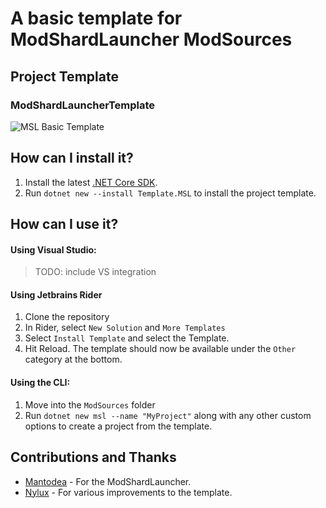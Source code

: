 # A basic template for ModShardLauncher ModSources

## Project Template

### ModShardLauncherTemplate

![MSL Basic Template](https://github.com/remyCases/ModShardLauncherTemplate/blob/main/docs/basic_template_for_msl.PNG)

## How can I install it?

1. Install the latest [.NET Core SDK](https://dot.net).
2. Run `dotnet new --install Template.MSL` to install the project template.

## How can I use it?

#### Using Visual Studio:
> TODO: include VS integration

#### Using Jetbrains Rider

1. Clone the repository
2. In Rider, select `New Solution` and `More Templates`
3. Select `Install Template` and select the Template.
4. Hit Reload. The template should now be available under the `Other` category at the bottom.

#### Using the CLI:
1. Move into the `ModSources` folder
2. Run `dotnet new msl --name "MyProject"` along with any other custom options to create a project from the template.

## Contributions and Thanks

- [Mantodea](https://github.com/DDDDDragon) - For the ModShardLauncher.
- [Nylux](https://github.com/DDDDDragon) - For various improvements to the template.
